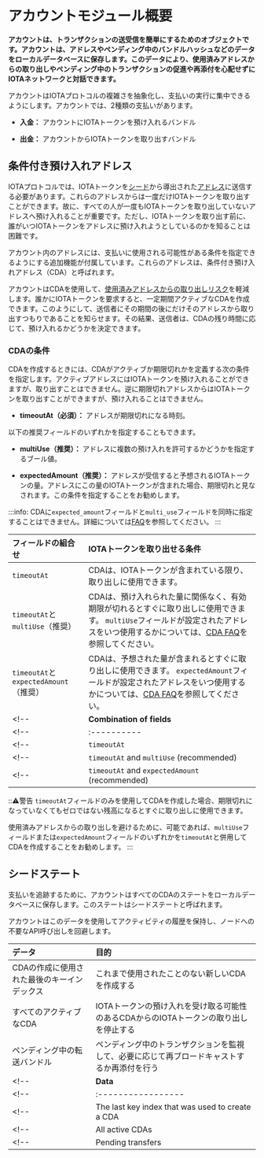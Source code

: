 # アカウントモジュール概要
<!-- # Account module overview -->

**アカウントは、トランザクションの送受信を簡単にするためのオブジェクトです。アカウントは、アドレスやペンディング中のバンドルハッシュなどのデータをローカルデータベースに保存します。このデータにより、使用済みアドレスからの取り出しやペンディング中のトランザクションの促進や再添付を心配せずにIOTAネットワークと対話できます。**
<!-- **An account is an object that makes it easier to send and receive transactions. Accounts store data such as addresses and pending bundle hashes in a local database. This data allows you to interact with an IOTA network without worrying about withdrawing from spent addresses or promoting and reattaching pending transactions.** -->

アカウントはIOTAプロトコルの複雑さを抽象化し、支払いの実行に集中できるようにします。アカウントでは、2種類の支払いがあります。
<!-- Accounts abstract the complexity of the IOTA protocol and allow you to focus on making payments. In accounts, we have two types of payment: -->

* **入金：** アカウントにIOTAトークンを預け入れるバンドル
<!-- * **Incoming payment:** A bundle that deposits IOTA tokens into an account -->
* **出金：** アカウントからIOTAトークンを取り出すバンドル
<!-- * **Outgoing payment:** A bundle that withdraws IOTA tokens from an account -->

## 条件付き預け入れアドレス
<!-- ## Conditional deposit addresses -->

IOTAプロトコルでは、IOTAトークンを[シード](root://getting-started/0.1/introduction/what-is-a-seed.md)から導出された[アドレス](root://iota-basics/0.1/concepts/addresses-and-signatures.md)に送信する必要があります。これらのアドレスからは一度だけIOTAトークンを取り出すことができます。故に、すべての人が一度もIOTAトークンを取り出していないアドレスへ預け入れることが重要です。ただし、IOTAトークンを取り出す前に、誰がいつIOTAトークンをアドレスに預け入れようとしているのかを知ることは困難です。
<!-- In the IOTA protocol, IOTA tokens must be sent to [addresses](root://iota-basics/0.1/concepts/addresses-and-signatures.md), which are derived from your [seed](root://getting-started/0.1/introduction/what-is-a-seed.md). These addresses may be withdrawn from only once. As a result, it's important that no one deposits IOTA tokens into a withdrawn address. But, it's difficult to know when or if someone is going to deposit IOTA tokens into your address before you withdraw from it. -->

アカウント内のアドレスには、支払いに使用される可能性がある条件を指定できるようにする追加機能が付属しています。これらのアドレスは、条件付き預け入れアドレス（CDA）と呼ばれます。
<!-- In accounts, addresses come with extra features that allow you to specify the conditions in which they may be used in payments. These addresses are called conditional deposit addresses (CDA). -->

アカウントはCDAを使用して、[使用済みアドレスからの取り出しリスク](root://iota-basics/0.1/concepts/addresses-and-signatures.md#address-reuse)を軽減します。誰かにIOTAトークンを要求すると、一定期間アクティブなCDAを作成できます。このようにして、送信者にその期間の後にだけそのアドレスから取り出すつもりであることを知らせます。その結果、送信者は、CDAの残り時間に応じて、預け入れるかどうかを決定できます。
<!-- Accounts use CDAs to help reduce the [risk of withdrawing from spent addresses](root://iota-basics/0.1/concepts/addresses-and-signatures.md#address-reuse). When you request IOTA tokens from someone, you can create a CDA that's active for a certain period of time. This way, you let the sender know that you intend to withdraw from that address only after that time. As a result, the sender can decide whether to make a deposit, depending on how much time is left on a CDA. -->

### CDAの条件
<!-- ### Conditions of a CDA -->

CDAを作成するときには、CDAがアクティブか期限切れかを定義する次の条件を指定します。アクティブアドレスにはIOTAトークンを預け入れることができますが、取り出すことはできません。逆に期限切れアドレスからはIOTAトークンを取り出すことができますが、預け入れることはできません。
<!-- When you create a CDA, you specify the following condition, which defines whether it's active or expired. You can deposit IOTA tokens into an active address. But, you can't withdraw tokens from an active address. You can withdraw tokens from an expired address. But, you can't deposit tokens into an expired address. -->

* **timeoutAt（必須）：** アドレスが期限切れになる時刻。
<!-- * **timeoutAt (required):** The time at which the address expires -->

以下の推奨フィールドのいずれかを指定することもできます。
<!-- You can also specify one of the following recommended fields: -->

* **multiUse（推奨）：** アドレスに複数の預け入れを許可するかどうかを指定するブール値。
<!-- * **multiUse (recommended):** A boolean that specifies if the address may receive more than one deposit. -->
* **expectedAmount（推奨）：** アドレスが受信すると予想されるIOTAトークンの量。アドレスにこの量のIOTAトークンが含まれた場合、期限切れと見なされます。この条件を指定することをお勧めします。
<!-- * **expectedAmount (recommended):** The amount of IOTA tokens that the address is expected to receive. When the address contains this amount, it's considered expired. We recommend specifying this condition. -->

:::info:
CDAに`expected_amount`フィールドと`multi_use`フィールドを同時に指定することはできません。詳細については[FAQ](../references/cda-advice.md)を参照してください。
:::
<!-- :::info: -->
<!-- You can't specify the `expected_amount` and `multi_use` fields in the same CDA. Please refer to the [FAQ](../references/cda-advice.md) for more advice about CDA conditions. -->
<!-- ::: -->

| **フィールドの組合せ** | **IOTAトークンを取り出せる条件** |
| :--------------------- | :------------------------------- |
| `timeoutAt` | CDAは、IOTAトークンが含まれている限り、取り出しに使用できます。 |
| `timeoutAt`と`multiUse`（推奨） | CDAは、預け入れられた量に関係なく、有効期限が切れるとすぐに取り出しに使用できます。 `multiUse`フィールドが設定されたアドレスをいつ使用するかについては、[CDA FAQ](../references/cda-advice.md)を参照してください。 |
| `timeoutAt`と`expectedAmount`（推奨） | CDAは、予想された量が含まれるとすぐに取り出しに使用できます。 `expectedAmount`フィールドが設定されたアドレスをいつ使用するかについては、[CDA FAQ](../references/cda-advice.md)を参照してください。 |
<!-- |  **Combination of fields** | **Withdrawal conditions** -->
<!-- | :----------| :----------| -->
<!-- |`timeoutAt` |The CDA can used in withdrawals as long as it contains IOTA tokens| -->
<!-- |`timeoutAt` and `multiUse` (recommended) |The CDA can be used in withdrawals as soon as it expires, regardless of how many deposits were made to it. See the [CDA FAQ](../references/cda-advice.md) on when to use addresses with the `multiUse` field set. | -->
<!-- |`timeoutAt` and `expectedAmount` (recommended) | The CDA can be used in withdrawals as soon as it contain the expected amount. See the [CDA FAQ](../references/cda-advice.md) on when to use addresses with the `multi_use` field set.| -->

:::warning:警告
`timeoutAt`フィールドのみを使用してCDAを作成した場合、期限切れになっていなくてもゼロではない残高になるとすぐに取り出しに使用できます。

使用済みアドレスからの取り出しを避けるために、可能であれば、`multiUse`フィールドまたは`expectedAmount`フィールドのいずれかを`timeoutAt`と併用してCDAを作成することをお勧めします。
:::
<!-- :::warning:Warning -->
<!-- If a CDA was created with only the `timeoutAt` field, it can be used in withdrawals as soon as it has a non-zero balance even if it hasn't expired. -->
<!--  -->
<!-- To avoid withdrawing from a spent address, we recommend creating CDAs with either the `multiUse` field or with the `expectedAmount` field whenever possible. -->
<!-- ::: -->

## シードステート
<!-- ## Seed state -->

支払いを追跡するために、アカウントはすべてのCDAのステートをローカルデータベースに保存します。このステートはシードステートと呼ばれます。
<!-- To keep track of payments, accounts store the state of all CDAs in a local database. This state is called the seed state. -->

アカウントはこのデータを使用してアクティビティの履歴を保持し、ノードへの不要なAPI呼び出しを回避します。
<!-- Accounts use this data to keep a history of activity and to avoid making unnecessary API calls to nodes. -->

| **データ** | **目的** |
| :--------- | :------- |
| CDAの作成に使用された最後のキーインデックス | これまで使用されたことのない新しいCDAを作成する |
| すべてのアクティブなCDA | IOTAトークンの預け入れを受け取る可能性のあるCDAからのIOTAトークンの取り出しを停止する |
| ペンディング中の転送バンドル | ペンディング中のトランザクションを監視して、必要に応じて再ブロードキャストするか再添付を行う |
<!-- |**Data**| **Purpose**| -->
<!-- |:-----------------|:----------| -->
<!-- |The last key index that was used to create a CDA| Create a new CDA that has never been used before| -->
<!-- |All active CDAs|Stop withdrawals from CDAs that may receive deposits| -->
<!-- |Pending transfers| Monitor pending transactions and rebroadcast or reattach them if necessary| -->
